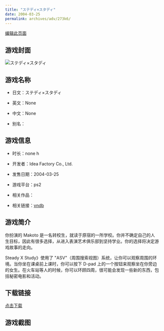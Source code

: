 ```yaml
---
title: "ステディ×スタディ"
date: 2004-03-25
permalink: archives/adv/273k6/
---
```

[编辑此页面](https://github.com/ACG-3/ADV3-source/blob/main/source/_posts/Study%20Steady.md)

## 游戏封面

![ステディ×スタディ](https://pan.timero.xyz/d/onedrive/img_lib_001/Study%20Steady_cover.avif)


## 游戏名称

- 日文：ステディ×スタディ
- 英文：None
- 中文：None

- 别名：


## 游戏信息

- 时长：none h
- 开发者：Idea Factory Co., Ltd.
- 发售日期：2004-03-25
- 游戏平台：ps2
- 相关作品：

- 相关链接：[vndb](https://vndb.org/v7841)


## 游戏简介

你扮演的 Makoto 是一名转校生，就读于原宿的一所学校。你并不确定自己的人生目标，因此有很多选择，从进入表演艺术俱乐部到坚持学业。你的选择将决定游戏故事的走向。

Steady X Study》使用了 "ASV"（周围搜索视图）系统，让你可以观察周围的环境。当你坐在课桌前上课时，你可以按下 D-pad 上的一个按钮来观察坐在你旁边的女生。在火车站等人的时候，你可以环顾四周，很可能会发现一些新的东西，包括秘密电影和活动。




## 下载链接

[点击下载](https://pan.timero.xyz/onedrive/adv_lib_001/Study%20Steady)


## 游戏截图


